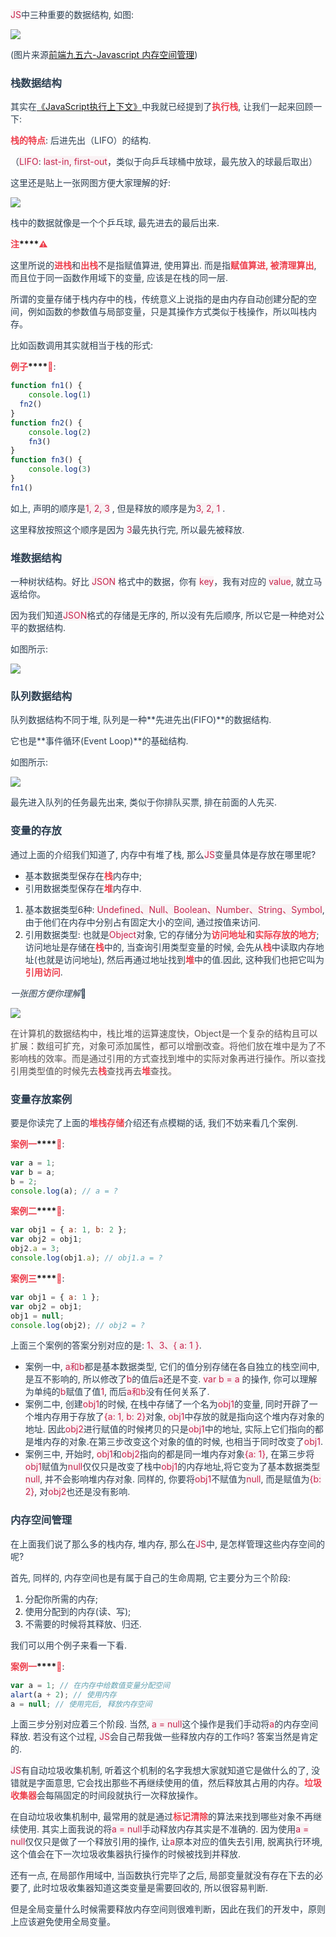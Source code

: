 <font style="color:rgb(199, 37, 78);background-color:rgb(249, 242, 244);">JS</font><font style="color:rgb(44, 62, 80);">中三种重要的数据结构, 如图:</font>

![](https://cdn.nlark.com/yuque/0/2024/jpeg/207857/1718959431956-f3588bfb-0c39-4981-a4a8-2f4c9e2104fd.jpeg)

<font style="color:rgb(44, 62, 80);">(图片来源</font>[前端九五六-Javascript 内存空间管理](https://juejin.im/post/5d870e6651882517a0319aa8)<font style="color:rgb(44, 62, 80);">)</font>

### [](https://www.123fe.net/blog-docs/javaScript2/18-JavaScript%E8%BF%9B%E9%98%B6_%E5%86%85%E5%AD%98%E7%A9%BA%E9%97%B4.html#%E6%A0%88%E6%95%B0%E6%8D%AE%E7%BB%93%E6%9E%84)<font style="color:rgb(44, 62, 80);">栈数据结构</font>
<font style="color:rgb(44, 62, 80);">其实在</font>[《JavaScript执行上下文》](https://juejin.im/post/5db85b866fb9a0207d4cbf92)<font style="color:rgb(44, 62, 80);">中我就已经提到了</font>**<font style="color:rgb(238, 63, 77);">执行栈</font>**<font style="color:rgb(44, 62, 80);">, 让我们一起来回顾一下:</font>

**<font style="color:rgb(238, 63, 77);">栈的特点</font>**<font style="color:rgb(44, 62, 80);">: 后进先出（LIFO）的结构.</font>

<font style="color:rgb(44, 62, 80);">（</font><font style="color:rgb(199, 37, 78);background-color:rgb(249, 242, 244);">LIFO</font><font style="color:rgb(44, 62, 80);">:</font><font style="color:rgb(44, 62, 80);"> </font><font style="color:rgb(199, 37, 78);background-color:rgb(249, 242, 244);">last-in, first-out</font><font style="color:rgb(44, 62, 80);">，类似于向乒乓球桶中放球，最先放入的球最后取出）</font>

<font style="color:rgb(44, 62, 80);">这里还是贴上一张网图方便大家理解的好:</font>

![](https://cdn.nlark.com/yuque/0/2024/png/207857/1718959431897-a74b3ef7-86b5-48c6-b10f-042d524ae626.png)

<font style="color:rgb(44, 62, 80);">栈中的数据就像是一个个乒乓球, 最先进去的最后出来.</font>

**<font style="color:rgb(238, 63, 77);">注</font>****<font style="color:rgb(238, 63, 77);">⚠️</font>**

<font style="color:rgb(44, 62, 80);">这里所说的</font>**<font style="color:rgb(238, 63, 77);">进栈</font>**<font style="color:rgb(44, 62, 80);">和</font>**<font style="color:rgb(238, 63, 77);">出栈</font>**<font style="color:rgb(44, 62, 80);">不是指赋值算进, 使用算出. 而是指</font>**<font style="color:rgb(238, 63, 77);">赋值算进, 被清理算出</font>**<font style="color:rgb(44, 62, 80);">, 而且位于同一函数作用域下的变量, 应该是在栈的同一层.</font>

<font style="color:rgb(44, 62, 80);">所谓的变量存储于栈内存中的栈，传统意义上说指的是由内存自动创建分配的空间，例如函数的参数值与局部变量，只是其操作方式类似于栈操作，所以叫栈内存。</font>

<font style="color:rgb(44, 62, 80);">比如函数调用其实就相当于栈的形式:</font>

**<font style="color:rgb(238, 63, 77);">例子</font>****<font style="color:rgb(238, 63, 77);">🌰</font>**<font style="color:rgb(44, 62, 80);">:</font>

```javascript
function fn1() {
	console.log(1)
  fn2()
}
function fn2() {
	console.log(2)
	fn3()
}
function fn3() {
	console.log(3)
}
fn1()
```

<font style="color:rgb(44, 62, 80);">如上, 声明的顺序是</font><font style="color:rgb(199, 37, 78);background-color:rgb(249, 242, 244);">1, 2, 3</font><font style="color:rgb(44, 62, 80);"> </font><font style="color:rgb(44, 62, 80);">, 但是释放的顺序是为</font><font style="color:rgb(199, 37, 78);background-color:rgb(249, 242, 244);">3, 2, 1</font><font style="color:rgb(44, 62, 80);"> </font><font style="color:rgb(44, 62, 80);">.</font>

<font style="color:rgb(44, 62, 80);">这里释放按照这个顺序是因为</font><font style="color:rgb(44, 62, 80);"> </font><font style="color:rgb(199, 37, 78);background-color:rgb(249, 242, 244);">3</font><font style="color:rgb(44, 62, 80);">最先执行完, 所以最先被释放.</font>

### [](https://www.123fe.net/blog-docs/javaScript2/18-JavaScript%E8%BF%9B%E9%98%B6_%E5%86%85%E5%AD%98%E7%A9%BA%E9%97%B4.html#%E5%A0%86%E6%95%B0%E6%8D%AE%E7%BB%93%E6%9E%84)<font style="color:rgb(44, 62, 80);">堆数据结构</font>
<font style="color:rgb(44, 62, 80);">一种树状结构。好比</font><font style="color:rgb(44, 62, 80);"> </font><font style="color:rgb(199, 37, 78);background-color:rgb(249, 242, 244);">JSON</font><font style="color:rgb(44, 62, 80);"> </font><font style="color:rgb(44, 62, 80);">格式中的数据，你有</font><font style="color:rgb(44, 62, 80);"> </font><font style="color:rgb(199, 37, 78);background-color:rgb(249, 242, 244);">key</font><font style="color:rgb(44, 62, 80);">，我有对应的</font><font style="color:rgb(44, 62, 80);"> </font><font style="color:rgb(199, 37, 78);background-color:rgb(249, 242, 244);">value</font><font style="color:rgb(44, 62, 80);">, 就立马返给你。</font>

<font style="color:rgb(44, 62, 80);">因为我们知道</font><font style="color:rgb(199, 37, 78);background-color:rgb(249, 242, 244);">JSON</font><font style="color:rgb(44, 62, 80);">格式的存储是无序的, 所以没有先后顺序, 所以它是一种绝对公平的数据结构.</font>

<font style="color:rgb(44, 62, 80);">如图所示:</font>

![](https://cdn.nlark.com/yuque/0/2024/png/207857/1718959431900-560e32cd-5c11-419c-84bf-626d815965e4.png)

### [](https://www.123fe.net/blog-docs/javaScript2/18-JavaScript%E8%BF%9B%E9%98%B6_%E5%86%85%E5%AD%98%E7%A9%BA%E9%97%B4.html#%E9%98%9F%E5%88%97%E6%95%B0%E6%8D%AE%E7%BB%93%E6%9E%84)<font style="color:rgb(44, 62, 80);">队列数据结构</font>
<font style="color:rgb(44, 62, 80);">队列数据结构不同于堆, 队列是一种**先进先出(FIFO)**的数据结构.</font>

<font style="color:rgb(44, 62, 80);">它也是**事件循环(Event Loop)**的基础结构.</font>

<font style="color:rgb(44, 62, 80);">如图所示:</font>

![](https://cdn.nlark.com/yuque/0/2024/png/207857/1718959432076-91e7c12c-3943-410e-9492-a05b475137ad.png)

<font style="color:rgb(44, 62, 80);">最先进入队列的任务最先出来, 类似于你排队买票, 排在前面的人先买.</font>

### [](https://www.123fe.net/blog-docs/javaScript2/18-JavaScript%E8%BF%9B%E9%98%B6_%E5%86%85%E5%AD%98%E7%A9%BA%E9%97%B4.html#%E5%8F%98%E9%87%8F%E7%9A%84%E5%AD%98%E6%94%BE)<font style="color:rgb(44, 62, 80);">变量的存放</font>
<font style="color:rgb(44, 62, 80);">通过上面的介绍我们知道了, 内存中有堆了栈, 那么</font><font style="color:rgb(199, 37, 78);background-color:rgb(249, 242, 244);">JS</font><font style="color:rgb(44, 62, 80);">变量具体是存放在哪里呢?</font>

+ <font style="color:rgb(44, 62, 80);">基本数据类型保存在</font>**<font style="color:rgb(238, 63, 77);">栈</font>**<font style="color:rgb(44, 62, 80);">内存中;</font>
+ <font style="color:rgb(44, 62, 80);">引用数据类型保存在</font>**<font style="color:rgb(238, 63, 77);">堆</font>**<font style="color:rgb(44, 62, 80);">内存中.</font>
1. <font style="color:rgb(44, 62, 80);">基本数据类型6种:</font><font style="color:rgb(44, 62, 80);"> </font><font style="color:rgb(199, 37, 78);background-color:rgb(249, 242, 244);">Undefined、Null、Boolean、Number、String、Symbol</font><font style="color:rgb(44, 62, 80);">, 由于他们在内存中分别占有固定大小的空间, 通过按值来访问.</font>
2. <font style="color:rgb(44, 62, 80);">引用数据类型: 也就是</font><font style="color:rgb(199, 37, 78);background-color:rgb(249, 242, 244);">Object</font><font style="color:rgb(44, 62, 80);">对象, 它的存储分为</font>**<font style="color:rgb(238, 63, 77);">访问地址</font>**<font style="color:rgb(44, 62, 80);">和</font>**<font style="color:rgb(238, 63, 77);">实际存放的地方</font>**<font style="color:rgb(44, 62, 80);">; 访问地址是存储在</font>**<font style="color:rgb(238, 63, 77);">栈</font>**<font style="color:rgb(44, 62, 80);">中的, 当查询引用类型变量的时候, 会先从</font>**<font style="color:rgb(238, 63, 77);">栈</font>**<font style="color:rgb(44, 62, 80);">中读取内存地址(也就是访问地址), 然后再通过地址找到</font>**<font style="color:rgb(238, 63, 77);">堆</font>**<font style="color:rgb(44, 62, 80);">中的值.因此, 这种我们也把它叫为</font>**<font style="color:rgb(238, 63, 77);">引用访问</font>**<font style="color:rgb(44, 62, 80);">.</font>

_<font style="color:rgb(44, 62, 80);">一张图方便你理解</font>_<font style="color:rgb(44, 62, 80);">🤔</font>

![](https://cdn.nlark.com/yuque/0/2024/png/207857/1718959432067-14de8d9c-c3bc-4ce1-abb1-d882ec2d5d6c.png)

<font style="color:rgb(85, 85, 85);background-color:rgb(255, 249, 249);">在计算机的数据结构中，栈比堆的运算速度快，Object是一个复杂的结构且可以扩展：数组可扩充，对象可添加属性，都可以增删改查。将他们放在堆中是为了不影响栈的效率。而是通过引用的方式查找到堆中的实际对象再进行操作。所以查找引用类型值的时候先去</font>**<font style="color:rgb(238, 63, 77);background-color:rgb(255, 249, 249);">栈</font>**<font style="color:rgb(85, 85, 85);background-color:rgb(255, 249, 249);">查找再去</font>**<font style="color:rgb(238, 63, 77);background-color:rgb(255, 249, 249);">堆</font>**<font style="color:rgb(85, 85, 85);background-color:rgb(255, 249, 249);">查找。</font>

### [](https://www.123fe.net/blog-docs/javaScript2/18-JavaScript%E8%BF%9B%E9%98%B6_%E5%86%85%E5%AD%98%E7%A9%BA%E9%97%B4.html#%E5%8F%98%E9%87%8F%E5%AD%98%E6%94%BE%E6%A1%88%E4%BE%8B)<font style="color:rgb(44, 62, 80);">变量存放案例</font>
<font style="color:rgb(44, 62, 80);">要是你读完了上面的</font>**<font style="color:rgb(238, 63, 77);">堆栈存储</font>**<font style="color:rgb(44, 62, 80);">介绍还有点模糊的话, 我们不妨来看几个案例.</font>

**<font style="color:rgb(238, 63, 77);">案例一</font>****<font style="color:rgb(238, 63, 77);">🌰</font>**<font style="color:rgb(44, 62, 80);">:</font>

```javascript
var a = 1;
var b = a;
b = 2;
console.log(a); // a = ?
```

**<font style="color:rgb(238, 63, 77);">案例二</font>****<font style="color:rgb(238, 63, 77);">🌰</font>**<font style="color:rgb(44, 62, 80);">:</font>

```javascript
var obj1 = { a: 1, b: 2 };
var obj2 = obj1;
obj2.a = 3;
console.log(obj1.a); // obj1.a = ?
```

**<font style="color:rgb(238, 63, 77);">案例三</font>****<font style="color:rgb(238, 63, 77);">🌰</font>**<font style="color:rgb(44, 62, 80);">:</font>

```javascript
var obj1 = { a: 1 };
var obj2 = obj1;
obj1 = null;
console.log(obj2); // obj2 = ?
```

<font style="color:rgb(44, 62, 80);">上面三个案例的答案分别对应的是:</font><font style="color:rgb(44, 62, 80);"> </font><font style="color:rgb(199, 37, 78);background-color:rgb(249, 242, 244);">1、3、{ a: 1 }</font><font style="color:rgb(44, 62, 80);">.</font>

+ <font style="color:rgb(44, 62, 80);">案例一中,</font><font style="color:rgb(44, 62, 80);"> </font><font style="color:rgb(199, 37, 78);background-color:rgb(249, 242, 244);">a和b</font><font style="color:rgb(44, 62, 80);">都是基本数据类型, 它们的值分别存储在各自独立的栈空间中, 是互不影响的, 所以修改了</font><font style="color:rgb(199, 37, 78);background-color:rgb(249, 242, 244);">b</font><font style="color:rgb(44, 62, 80);">的值后</font><font style="color:rgb(199, 37, 78);background-color:rgb(249, 242, 244);">a</font><font style="color:rgb(44, 62, 80);">还是不变.</font><font style="color:rgb(44, 62, 80);"> </font><font style="color:rgb(199, 37, 78);background-color:rgb(249, 242, 244);">var b = a</font><font style="color:rgb(44, 62, 80);"> </font><font style="color:rgb(44, 62, 80);">的操作, 你可以理解为单纯的</font><font style="color:rgb(199, 37, 78);background-color:rgb(249, 242, 244);">b</font><font style="color:rgb(44, 62, 80);">赋值了值</font><font style="color:rgb(199, 37, 78);background-color:rgb(249, 242, 244);">1</font><font style="color:rgb(44, 62, 80);">, 而后</font><font style="color:rgb(199, 37, 78);background-color:rgb(249, 242, 244);">a和b</font><font style="color:rgb(44, 62, 80);">没有任何关系了.</font>
+ <font style="color:rgb(44, 62, 80);">案例二中, 创建</font><font style="color:rgb(199, 37, 78);background-color:rgb(249, 242, 244);">obj1</font><font style="color:rgb(44, 62, 80);">的时候, 在栈中存储了一个名为</font><font style="color:rgb(199, 37, 78);background-color:rgb(249, 242, 244);">obj1</font><font style="color:rgb(44, 62, 80);">的变量, 同时开辟了一个堆内存用于存放了</font><font style="color:rgb(199, 37, 78);background-color:rgb(249, 242, 244);">{a: 1, b: 2}</font><font style="color:rgb(44, 62, 80);">对象,</font><font style="color:rgb(44, 62, 80);"> </font><font style="color:rgb(199, 37, 78);background-color:rgb(249, 242, 244);">obj1</font><font style="color:rgb(44, 62, 80);">中存放的就是指向这个堆内存对象的地址. 因此</font><font style="color:rgb(199, 37, 78);background-color:rgb(249, 242, 244);">obj2</font><font style="color:rgb(44, 62, 80);">进行赋值的时候拷贝的只是</font><font style="color:rgb(199, 37, 78);background-color:rgb(249, 242, 244);">obj1</font><font style="color:rgb(44, 62, 80);">中的地址, 实际上它们指向的都是堆内存的对象.在第三步改变这个对象的值的时候, 也相当于同时改变了</font><font style="color:rgb(199, 37, 78);background-color:rgb(249, 242, 244);">obj1</font><font style="color:rgb(44, 62, 80);">.</font>
+ <font style="color:rgb(44, 62, 80);">案例三中, 开始时,</font><font style="color:rgb(44, 62, 80);"> </font><font style="color:rgb(199, 37, 78);background-color:rgb(249, 242, 244);">obj1</font><font style="color:rgb(44, 62, 80);">和</font><font style="color:rgb(199, 37, 78);background-color:rgb(249, 242, 244);">obj2</font><font style="color:rgb(44, 62, 80);">指向的都是同一堆内存对象</font><font style="color:rgb(199, 37, 78);background-color:rgb(249, 242, 244);">{a: 1}</font><font style="color:rgb(44, 62, 80);">, 在第三步将</font><font style="color:rgb(199, 37, 78);background-color:rgb(249, 242, 244);">obj1</font><font style="color:rgb(44, 62, 80);">赋值为</font><font style="color:rgb(199, 37, 78);background-color:rgb(249, 242, 244);">null</font><font style="color:rgb(44, 62, 80);">仅仅只是改变了栈中</font><font style="color:rgb(199, 37, 78);background-color:rgb(249, 242, 244);">obj1</font><font style="color:rgb(44, 62, 80);">的内存地址,将它变为了基本数据类型</font><font style="color:rgb(199, 37, 78);background-color:rgb(249, 242, 244);">null</font><font style="color:rgb(44, 62, 80);">, 并不会影响堆内存对象. 同样的, 你要将</font><font style="color:rgb(199, 37, 78);background-color:rgb(249, 242, 244);">obj1</font><font style="color:rgb(44, 62, 80);">不赋值为</font><font style="color:rgb(199, 37, 78);background-color:rgb(249, 242, 244);">null</font><font style="color:rgb(44, 62, 80);">, 而是赋值为</font><font style="color:rgb(199, 37, 78);background-color:rgb(249, 242, 244);">{b: 2}</font><font style="color:rgb(44, 62, 80);">, 对</font><font style="color:rgb(199, 37, 78);background-color:rgb(249, 242, 244);">obj2</font><font style="color:rgb(44, 62, 80);">也还是没有影响.</font>

### [](https://www.123fe.net/blog-docs/javaScript2/18-JavaScript%E8%BF%9B%E9%98%B6_%E5%86%85%E5%AD%98%E7%A9%BA%E9%97%B4.html#%E5%86%85%E5%AD%98%E7%A9%BA%E9%97%B4%E7%AE%A1%E7%90%86)<font style="color:rgb(44, 62, 80);">内存空间管理</font>
<font style="color:rgb(44, 62, 80);">在上面我们说了那么多的栈内存, 堆内存, 那么在</font><font style="color:rgb(199, 37, 78);background-color:rgb(249, 242, 244);">JS</font><font style="color:rgb(44, 62, 80);">中, 是怎样管理这些内存空间的呢?</font>

<font style="color:rgb(44, 62, 80);">首先, 同样的, 内存空间也是有属于自己的生命周期, 它主要分为三个阶段:</font>

1. <font style="color:rgb(44, 62, 80);">分配你所需的内存;</font>
2. <font style="color:rgb(44, 62, 80);">使用分配到的内存(读、写);</font>
3. <font style="color:rgb(44, 62, 80);">不需要的时候将其释放、归还.</font>

<font style="color:rgb(44, 62, 80);">我们可以用个例子来看一下看.</font>

**<font style="color:rgb(238, 63, 77);">案例一</font>****<font style="color:rgb(238, 63, 77);">🌰</font>**<font style="color:rgb(44, 62, 80);">:</font>

```javascript
var a = 1; // 在内存中给数值变量分配空间
alart(a + 2); // 使用内存
a = null; // 使用完后, 释放内存空间
```

<font style="color:rgb(44, 62, 80);">上面三步分别对应着三个阶段. 当然,</font><font style="color:rgb(44, 62, 80);"> </font><font style="color:rgb(199, 37, 78);background-color:rgb(249, 242, 244);">a = null</font><font style="color:rgb(44, 62, 80);">这个操作是我们手动将</font><font style="color:rgb(199, 37, 78);background-color:rgb(249, 242, 244);">a</font><font style="color:rgb(44, 62, 80);">的内存空间释放. 若没有这个过程,</font><font style="color:rgb(44, 62, 80);"> </font><font style="color:rgb(199, 37, 78);background-color:rgb(249, 242, 244);">JS</font><font style="color:rgb(44, 62, 80);">会自己帮我做一些释放内存的工作吗? 答案当然是肯定的.</font>

<font style="color:rgb(199, 37, 78);background-color:rgb(249, 242, 244);">JS</font><font style="color:rgb(44, 62, 80);">有自动垃圾收集机制, 听着这个机制的名字我想大家就知道它是做什么的了, 没错就是字面意思, 它会找出那些不再继续使用的值，然后释放其占用的内存。</font>**<font style="color:rgb(238, 63, 77);">垃圾收集器</font>**<font style="color:rgb(44, 62, 80);">会每隔固定的时间段就执行一次释放操作。</font>

<font style="color:rgb(44, 62, 80);">在自动垃圾收集机制中, 最常用的就是通过</font>**<font style="color:rgb(238, 63, 77);">标记清除</font>**<font style="color:rgb(44, 62, 80);">的算法来找到哪些对象不再继续使用. 其实上面我说的将</font><font style="color:rgb(199, 37, 78);background-color:rgb(249, 242, 244);">a = null</font><font style="color:rgb(44, 62, 80);">手动释放内存其实是不准确的. 因为使用</font><font style="color:rgb(199, 37, 78);background-color:rgb(249, 242, 244);">a = null</font><font style="color:rgb(44, 62, 80);">仅仅只是做了一个释放引用的操作, 让</font><font style="color:rgb(199, 37, 78);background-color:rgb(249, 242, 244);">a</font><font style="color:rgb(44, 62, 80);">原本对应的值失去引用, 脱离执行环境, 这个值会在下一次垃圾收集器执行操作的时候被找到并释放.</font>

<font style="color:rgb(44, 62, 80);">还有一点, 在局部作用域中, 当函数执行完毕了之后, 局部变量就没有存在下去的必要了, 此时垃圾收集器知道这类变量是需要回收的, 所以很容易判断.</font>

<font style="color:rgb(44, 62, 80);">但是全局变量什么时候需要释放内存空间则很难判断，因此在我们的开发中，原则上应该避免使用全局变量。</font>

